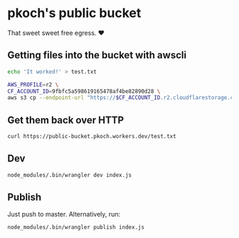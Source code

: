 # pkoch's public bucket

That sweet sweet free egress. ❤️

## Getting files into the bucket with awscli

```bash
echo 'It worked!' > test.txt

AWS_PROFILE=r2 \
CF_ACCOUNT_ID=9fbfc5a598619165478af4be82890d28 \
aws s3 cp --endpoint-url "https://$CF_ACCOUNT_ID.r2.cloudflarestorage.com" test.txt s3://pkoch-public/test.txt
```

## Get them back over HTTP

```bash
curl https://public-bucket.pkoch.workers.dev/test.txt
```

## Dev

```bash
node_modules/.bin/wrangler dev index.js
```

## Publish

Just push to master. Alternatively, run:

```bash
node_modules/.bin/wrangler publish index.js
```
